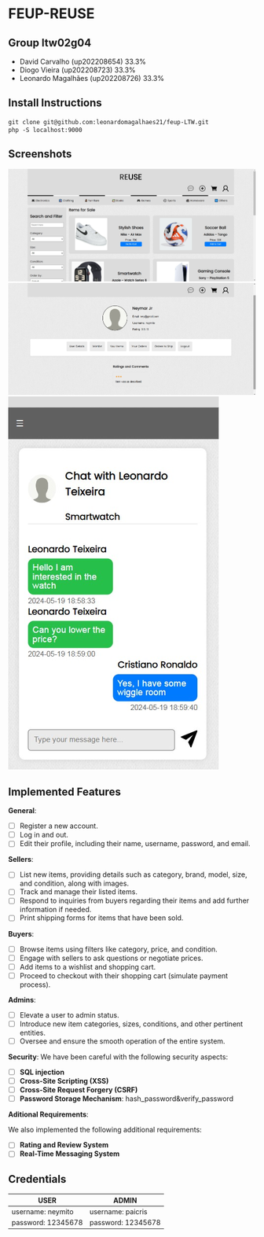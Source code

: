 # FEUP-REUSE

## Group ltw02g04

- David Carvalho (up202208654) 33.3%
- Diogo Vieira (up202208723) 33.3%
- Leonardo Magalhães (up202208726) 33.3%

## Install Instructions

    git clone git@github.com:leonardomagalhaes21/feup-LTW.git
    php -S localhost:9000

## Screenshots
![screenshot](docs/others/screenshot_2.jpg)
![screenshot](docs/others/screenshot_3.jpg)
![screenshot](docs/others/screenshot_1.jpg)

## Implemented Features

**General**:

- [ ] Register a new account.
- [ ] Log in and out.
- [ ] Edit their profile, including their name, username, password, and email.

**Sellers**:

- [ ] List new items, providing details such as category, brand, model, size, and condition, along with images.
- [ ] Track and manage their listed items.
- [ ] Respond to inquiries from buyers regarding their items and add further information if needed.
- [ ] Print shipping forms for items that have been sold.

**Buyers**:

- [ ] Browse items using filters like category, price, and condition.
- [ ] Engage with sellers to ask questions or negotiate prices.
- [ ] Add items to a wishlist and shopping cart.
- [ ] Proceed to checkout with their shopping cart (simulate payment process).

**Admins**:

- [ ] Elevate a user to admin status.
- [ ] Introduce new item categories, sizes, conditions, and other pertinent entities.
- [ ] Oversee and ensure the smooth operation of the entire system.

**Security**:
We have been careful with the following security aspects:

- [ ] **SQL injection**
- [ ] **Cross-Site Scripting (XSS)**
- [ ] **Cross-Site Request Forgery (CSRF)**
- [ ] **Password Storage Mechanism**: hash_password&verify_password

**Aditional Requirements**:

We also implemented the following additional requirements:

- [ ] **Rating and Review System**
- [ ] **Real-Time Messaging System**

## Credentials

| USER | ADMIN |
| -------- | -------- |
| username: neymito   | username: paicris |
| password: 12345678  | password: 12345678 |
